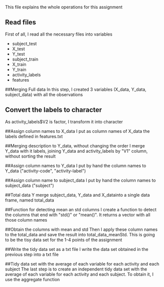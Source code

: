 This file explains the whole operations for this assignment


## Read files
First of all, I read all the necessary files into variables
* subject_test
* X_test
* Y_test
* subject_train
* X_train
* Y_train
* activity_labels
* features


##Merging Full data
In this step, I created 3 variables (X_data, Y_data, subject_data) with all the observations


## Convert the labels to character
As activity_labels$V2 is factor, I transform it into character


##Assign column names to X_data
I put as column names of X_data the labels defined in features.txt

##Merging description to Y_data, without changing the order
I merge Y_data with it labels, joining Y_data and activity_labels by "V1" column, without sorting the result

##Assign column names to Y_data
I put by hand the column names to Y_data ("activity-code", "activity-label")

##Assign column name to subject_data
I put by hand the column names to subject_data ("subject")

##Total data
Y merge subject_data, Y_data and X_datainto a single data frame, named total_data

##Function for detecting mean an std columns
I create a function to detect the columns that end with "std()" or "mean()". It returns a vector with all those column names

##Obtain the columns with mean and std
Then I apply these column names to the total_data and save the result into total_data_meanStd. This is going to be the tisy data set for the 1-4 points of the assignment

##Write the tidy data set as a txt file
I write the data set obtained in the previous step into a txt file

##Tidy data set with the average of each variable for each activity and each subject
The last step is to create an independent tidy data set with the average of each variable for each activity and each subject. To obtain it, I use the aggregate function


